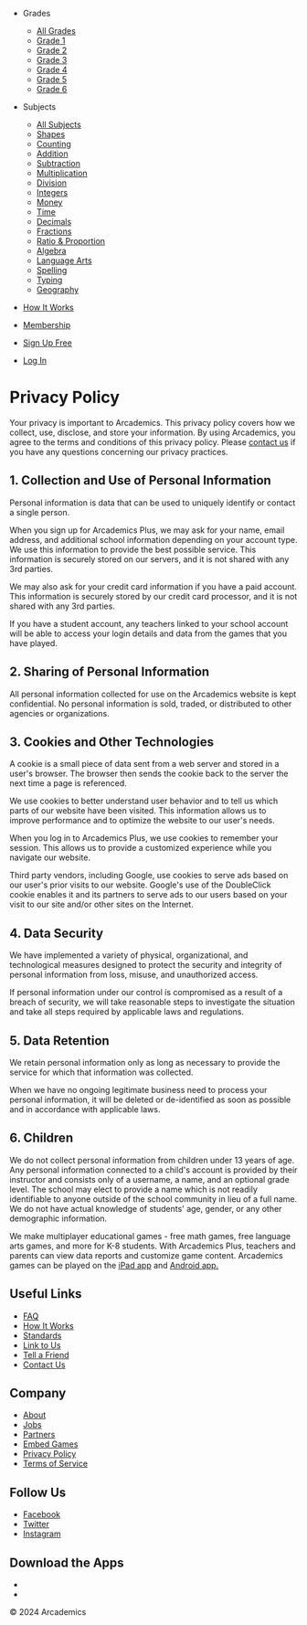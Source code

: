 [](https://www.arcademics.com/)

* Grades
    
    * [All Grades](https://www.arcademics.com/games)
    * [Grade 1](https://www.arcademics.com/games?grade=1)
    * [Grade 2](https://www.arcademics.com/games?grade=2)
    * [Grade 3](https://www.arcademics.com/games?grade=3)
    * [Grade 4](https://www.arcademics.com/games?grade=4)
    * [Grade 5](https://www.arcademics.com/games?grade=5)
    * [Grade 6](https://www.arcademics.com/games?grade=6)
* Subjects
    
    * [All Subjects](https://www.arcademics.com/games)
    * [Shapes](https://www.arcademics.com/games?subject=shapes)
    * [Counting](https://www.arcademics.com/games?subject=counting)
    * [Addition](https://www.arcademics.com/games?subject=addition)
    * [Subtraction](https://www.arcademics.com/games?subject=subtraction)
    * [Multiplication](https://www.arcademics.com/games?subject=multiplication)
    * [Division](https://www.arcademics.com/games?subject=division)
    * [Integers](https://www.arcademics.com/games?subject=integers)
    * [Money](https://www.arcademics.com/games?subject=money)
    * [Time](https://www.arcademics.com/games?subject=time)
    * [Decimals](https://www.arcademics.com/games?subject=decimals)
    * [Fractions](https://www.arcademics.com/games?subject=fractions)
    * [Ratio & Proportion](https://www.arcademics.com/games?subject=ratio)
    * [Algebra](https://www.arcademics.com/games?subject=algebra)
    * [Language Arts](https://www.arcademics.com/games?subject=language_arts)
    * [Spelling](https://www.arcademics.com/games?subject=spelling)
    * [Typing](https://www.arcademics.com/games?subject=typing)
    * [Geography](https://www.arcademics.com/games?subject=geography)
* [How It Works](https://www.arcademics.com/how-it-works)
* [Membership](https://www.arcademics.com/get-started)
* [Sign Up Free](https://plus.arcademics.com/register)
* [Log In](https://plus.arcademics.com/login)

Privacy Policy
==============

Your privacy is important to Arcademics. This privacy policy covers how we collect, use, disclose, and store your information. By using Arcademics, you agree to the terms and conditions of this privacy policy. Please [contact us](https://www.arcademics.com/contact) if you have any questions concerning our privacy practices.

1\. Collection and Use of Personal Information
----------------------------------------------

Personal information is data that can be used to uniquely identify or contact a single person.

When you sign up for Arcademics Plus, we may ask for your name, email address, and additional school information depending on your account type. We use this information to provide the best possible service. This information is securely stored on our servers, and it is not shared with any 3rd parties.

We may also ask for your credit card information if you have a paid account. This information is securely stored by our credit card processor, and it is not shared with any 3rd parties.

If you have a student account, any teachers linked to your school account will be able to access your login details and data from the games that you have played.

2\. Sharing of Personal Information
-----------------------------------

All personal information collected for use on the Arcademics website is kept confidential. No personal information is sold, traded, or distributed to other agencies or organizations.

3\. Cookies and Other Technologies
----------------------------------

A cookie is a small piece of data sent from a web server and stored in a user's browser. The browser then sends the cookie back to the server the next time a page is referenced.

We use cookies to better understand user behavior and to tell us which parts of our website have been visited. This information allows us to improve performance and to optimize the website to our user's needs.

When you log in to Arcademics Plus, we use cookies to remember your session. This allows us to provide a customized experience while you navigate our website.

Third party vendors, including Google, use cookies to serve ads based on our user's prior visits to our website. Google's use of the DoubleClick cookie enables it and its partners to serve ads to our users based on your visit to our site and/or other sites on the Internet.

4\. Data Security
-----------------

We have implemented a variety of physical, organizational, and technological measures designed to protect the security and integrity of personal information from loss, misuse, and unauthorized access.

If personal information under our control is compromised as a result of a breach of security, we will take reasonable steps to investigate the situation and take all steps required by applicable laws and regulations.

5\. Data Retention
------------------

We retain personal information only as long as necessary to provide the service for which that information was collected.

When we have no ongoing legitimate business need to process your personal information, it will be deleted or de-identified as soon as possible and in accordance with applicable laws.

6\. Children
------------

We do not collect personal information from children under 13 years of age. Any personal information connected to a child's account is provided by their instructor and consists only of a username, a name, and an optional grade level. The school may elect to provide a name which is not readily identifiable to anyone outside of the school community in lieu of a full name. We do not have actual knowledge of students' age, gender, or any other demographic information.

We make multiplayer educational games - free math games, free language arts games, and more for K-8 students. With Arcademics Plus, teachers and parents can view data reports and customize game content. Arcademics games can be played on the [iPad app](https://apps.apple.com/app/arcademics/id655870953) and [Android app.](https://play.google.com/store/apps/details?id=air.com.arcademics.Arcademics)

Useful Links
------------

* [FAQ](https://www.arcademics.com/faq)
* [How It Works](https://www.arcademics.com/how-it-works)
* [Standards](https://www.arcademics.com/standards)
* [Link to Us](https://www.arcademics.com/link)
* [Tell a Friend](https://www.arcademics.com/share)
* [Contact Us](https://www.arcademics.com/contact)

Company
-------

* [About](https://www.arcademics.com/about)
* [Jobs](https://www.arcademics.com/jobs)
* [Partners](https://www.arcademics.com/partners)
* [Embed Games](https://www.arcademics.com/affiliates)
* [Privacy Policy](https://www.arcademics.com/privacy)
* [Terms of Service](https://www.arcademics.com/terms)

Follow Us
---------

* [Facebook](https://www.facebook.com/Arcademics)
* [Twitter](https://www.twitter.com/Arcademics)
* [Instagram](https://www.instagram.com/Arcademics)

Download the Apps
-----------------

* [](https://apps.apple.com/app/arcademics/id655870953)
* [](https://play.google.com/store/apps/details?id=air.com.arcademics.Arcademics)

© 2024 Arcademics